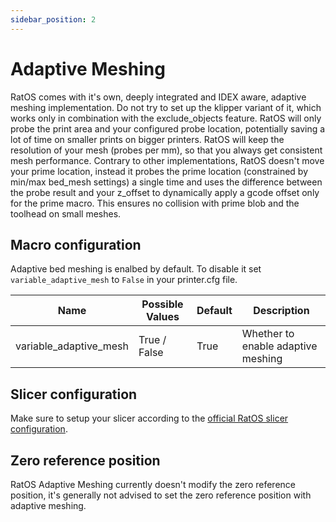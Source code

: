 ```yaml
---
sidebar_position: 2
---
```


# Adaptive Meshing

RatOS comes with it's own, deeply integrated and IDEX aware, adaptive meshing implementation. Do not try to set up the klipper variant of it, which works only in combination with the exclude_objects feature. RatOS will only probe the print area and your configured probe location, potentially saving a lot of time on smaller prints on bigger printers. RatOS will keep the resolution of your mesh (probes per mm), so that you always get consistent mesh performance. Contrary to other implementations, RatOS doesn't move your prime location, instead it probes the prime location (constrained by min/max bed_mesh settings) a single time and uses the difference between the probe result and your z_offset to dynamically apply a gcode offset only for the prime macro. This ensures no collision with prime blob and the toolhead on small meshes.

## Macro configuration

Adaptive bed meshing is enalbed by default. To disable it set `variable_adaptive_mesh` to `False` in your printer.cfg file.

| Name                   | Possible Values | Default | Description                        |
| ---------------------- | --------------- | ------- | ---------------------------------- |
| variable_adaptive_mesh | True / False    | True    | Whether to enable adaptive meshing |

## Slicer configuration

Make sure to setup your slicer according to the [official RatOS slicer configuration](../slicers.md).

## Zero reference position

RatOS Adaptive Meshing currently doesn't modify the zero reference position, it's generally not advised to set the zero reference position with adaptive meshing.
